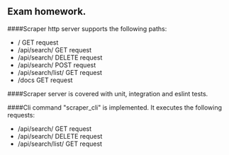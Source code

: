 ## Exam homework.

####Scraper http server supports the following paths:
- / GET request
- /api/search/ GET request
- /api/search/ DELETE request
- /api/search/ POST request
- /api/search/list/ GET request
- /docs GET request

####Scraper server is covered with unit, integration and eslint tests.

####Cli command "scraper_cli" is implemented.
It executes the following requests:
- /api/search/ GET request
- /api/search/ DELETE request
- /api/search/list/ GET request
